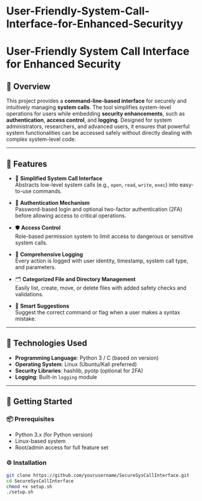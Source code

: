# User-Friendly-System-Call-Interface-for-Enhanced-Securityy
# User-Friendly System Call Interface for Enhanced Security

## 🔐 Overview

This project provides a **command-line-based interface** for securely and intuitively managing **system calls**. The tool simplifies system-level operations for users while embedding **security enhancements**, such as **authentication**, **access control**, and **logging**. Designed for system administrators, researchers, and advanced users, it ensures that powerful system functionalities can be accessed safely without directly dealing with complex system-level code.

---

## 🎯 Features

- 🧾 **Simplified System Call Interface**  
  Abstracts low-level system calls (e.g., `open`, `read`, `write`, `exec`) into easy-to-use commands.

- 🔐 **Authentication Mechanism**  
  Password-based login and optional two-factor authentication (2FA) before allowing access to critical operations.

- 🛡️ **Access Control**  
  Role-based permission system to limit access to dangerous or sensitive system calls.

- 📜 **Comprehensive Logging**  
  Every action is logged with user identity, timestamp, system call type, and parameters.

- 🗂️ **Categorized File and Directory Management**  
  Easily list, create, move, or delete files with added safety checks and validations.

- 🧠 **Smart Suggestions**  
  Suggest the correct command or flag when a user makes a syntax mistake.

---

## 🧰 Technologies Used

- **Programming Language**: Python 3 / C (based on version)
- **Operating System**: Linux (Ubuntu/Kali preferred)
- **Security Libraries**: hashlib, pyotp (optional for 2FA)
- **Logging**: Built-in `logging` module

---

## 🚀 Getting Started

### 📦 Prerequisites

- Python 3.x (for Python version)
- Linux-based system
- Root/admin access for full feature set

### ⚙️ Installation

```bash
git clone https://github.com/yourusername/SecureSysCallInterface.git
cd SecureSysCallInterface
chmod +x setup.sh
./setup.sh
